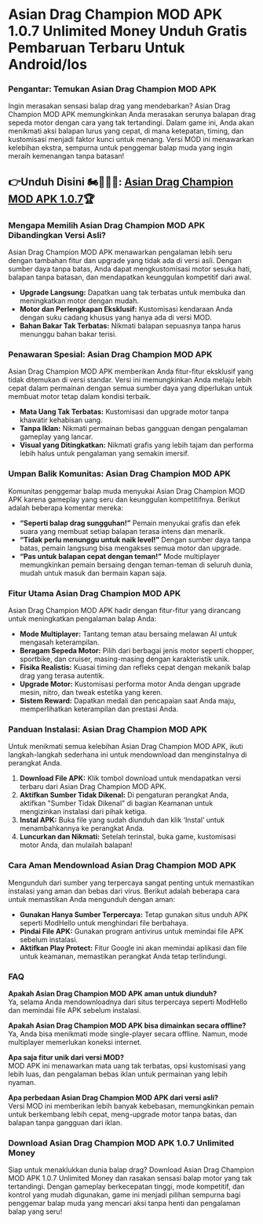 # Asian Drag Champion MOD APK 1.0.7 Unlimited Money Unduh Gratis Pembaruan Terbaru Untuk Android/Ios

### Pengantar: Temukan Asian Drag Champion MOD APK

Ingin merasakan sensasi balap drag yang mendebarkan? Asian Drag Champion MOD APK memungkinkan Anda merasakan serunya balapan drag sepeda motor dengan cara yang tak tertandingi. Dalam game ini, Anda akan menikmati aksi balapan lurus yang cepat, di mana ketepatan, timing, dan kustomisasi menjadi faktor kunci untuk menang. Versi MOD ini menawarkan kelebihan ekstra, sempurna untuk penggemar balap muda yang ingin meraih kemenangan tanpa batasan!



## 👉Unduh Disini 🏍️🧑🏻‍🦰: [Asian Drag Champion MOD APK 1.0.7](https://modhello.com/asian-drag-champion/)🏆

### Mengapa Memilih Asian Drag Champion MOD APK Dibandingkan Versi Asli?

Asian Drag Champion MOD APK menawarkan pengalaman lebih seru dengan tambahan fitur dan upgrade yang tidak ada di versi asli. Dengan sumber daya tanpa batas, Anda dapat mengkustomisasi motor sesuka hati, balapan tanpa batasan, dan mendapatkan keunggulan kompetitif dari awal.

- **Upgrade Langsung:** Dapatkan uang tak terbatas untuk membuka dan meningkatkan motor dengan mudah.
- **Motor dan Perlengkapan Eksklusif:** Kustomisasi kendaraan Anda dengan suku cadang khusus yang hanya ada di versi MOD.
- **Bahan Bakar Tak Terbatas:** Nikmati balapan sepuasnya tanpa harus menunggu bahan bakar terisi.

### Penawaran Spesial: Asian Drag Champion MOD APK

Asian Drag Champion MOD APK memberikan Anda fitur-fitur eksklusif yang tidak ditemukan di versi standar. Versi ini memungkinkan Anda melaju lebih cepat dalam permainan dengan semua sumber daya yang diperlukan untuk membuat motor tetap dalam kondisi terbaik.

- **Mata Uang Tak Terbatas:** Kustomisasi dan upgrade motor tanpa khawatir kehabisan uang.
- **Tanpa Iklan:** Nikmati permainan bebas gangguan dengan pengalaman gameplay yang lancar.
- **Visual yang Ditingkatkan:** Nikmati grafis yang lebih tajam dan performa lebih halus untuk pengalaman yang semakin imersif.

### Umpan Balik Komunitas: Asian Drag Champion MOD APK

Komunitas penggemar balap muda menyukai Asian Drag Champion MOD APK karena gameplay yang seru dan keunggulan kompetitifnya. Berikut adalah beberapa komentar mereka:

- **“Seperti balap drag sungguhan!”** Pemain menyukai grafis dan efek suara yang membuat setiap balapan terasa intens dan menarik.
- **“Tidak perlu menunggu untuk naik level!”** Dengan sumber daya tanpa batas, pemain langsung bisa mengakses semua motor dan upgrade.
- **“Pas untuk balapan cepat dengan teman!”** Mode multiplayer memungkinkan pemain bersaing dengan teman-teman di seluruh dunia, mudah untuk masuk dan bermain kapan saja.

### Fitur Utama Asian Drag Champion MOD APK

Asian Drag Champion MOD APK hadir dengan fitur-fitur yang dirancang untuk meningkatkan pengalaman balap Anda:

- **Mode Multiplayer:** Tantang teman atau bersaing melawan AI untuk mengasah keterampilan.
- **Beragam Sepeda Motor:** Pilih dari berbagai jenis motor seperti chopper, sportbike, dan cruiser, masing-masing dengan karakteristik unik.
- **Fisika Realistis:** Kuasai timing dan refleks cepat dengan mekanik balap drag yang terasa autentik.
- **Upgrade Motor:** Kustomisasi performa motor Anda dengan upgrade mesin, nitro, dan tweak estetika yang keren.
- **Sistem Reward:** Dapatkan medali dan pencapaian saat Anda maju, memperlihatkan keterampilan dan prestasi Anda.

### Panduan Instalasi: Asian Drag Champion MOD APK

Untuk menikmati semua kelebihan Asian Drag Champion MOD APK, ikuti langkah-langkah sederhana ini untuk mendownload dan menginstalnya di perangkat Anda.

1. **Download File APK:** Klik tombol download untuk mendapatkan versi terbaru dari Asian Drag Champion MOD APK.
2. **Aktifkan Sumber Tidak Dikenal:** Di pengaturan perangkat Anda, aktifkan "Sumber Tidak Dikenal" di bagian Keamanan untuk mengizinkan instalasi dari pihak ketiga.
3. **Instal APK:** Buka file yang sudah diunduh dan klik ‘Instal’ untuk menambahkannya ke perangkat Anda.
4. **Luncurkan dan Nikmati:** Setelah terinstal, buka game, kustomisasi motor Anda, dan mulailah balapan!

### Cara Aman Mendownload Asian Drag Champion MOD APK

Mengunduh dari sumber yang terpercaya sangat penting untuk memastikan instalasi yang aman dan bebas dari virus. Berikut adalah beberapa cara untuk memastikan Anda mengunduh dengan aman:

- **Gunakan Hanya Sumber Terpercaya:** Tetap gunakan situs unduh APK seperti ModHello untuk menghindari file berbahaya.
- **Pindai File APK:** Gunakan program antivirus untuk memindai file APK sebelum instalasi.
- **Aktifkan Play Protect:** Fitur Google ini akan memindai aplikasi dan file untuk keamanan, memastikan perangkat Anda tetap terlindungi.

### FAQ

**Apakah Asian Drag Champion MOD APK aman untuk diunduh?**  
Ya, selama Anda mendownloadnya dari situs terpercaya seperti ModHello dan memindai file APK sebelum instalasi.

**Apakah Asian Drag Champion MOD APK bisa dimainkan secara offline?**  
Ya, Anda bisa menikmati mode single-player secara offline. Namun, mode multiplayer memerlukan koneksi internet.

**Apa saja fitur unik dari versi MOD?**  
MOD APK ini menawarkan mata uang tak terbatas, opsi kustomisasi yang lebih luas, dan pengalaman bebas iklan untuk permainan yang lebih nyaman.

**Apa perbedaan Asian Drag Champion MOD APK dari versi asli?**  
Versi MOD ini memberikan lebih banyak kebebasan, memungkinkan pemain untuk berkembang lebih cepat, meng-upgrade motor tanpa batas, dan balapan tanpa gangguan dari iklan.

### Download Asian Drag Champion MOD APK 1.0.7 Unlimited Money

Siap untuk menaklukkan dunia balap drag? Download Asian Drag Champion MOD APK 1.0.7 Unlimited Money dan rasakan sensasi balap motor yang tak tertandingi. Dengan gameplay berkecepatan tinggi, mode kompetitif, dan kontrol yang mudah digunakan, game ini menjadi pilihan sempurna bagi penggemar balap muda yang mencari aksi tanpa henti dan pengalaman balap yang seru!
